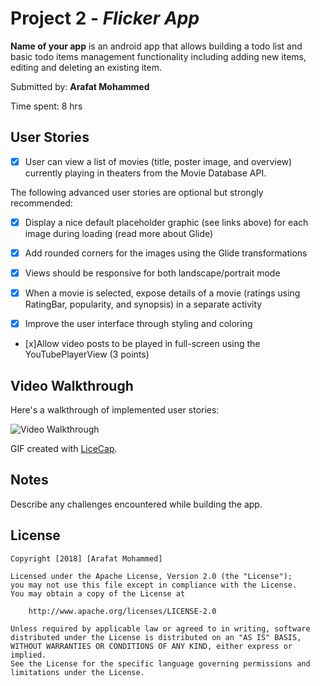 # Project 2 - *Flicker App*

**Name of your app** is an android app that allows building a todo list and basic todo items management functionality including adding new items, editing and deleting an existing item.

Submitted by: **Arafat Mohammed**

Time spent: 8 hrs

## User Stories

* [x] User can view a list of movies (title, poster image, and overview) currently playing in theaters from the Movie Database API.

The following advanced user stories are optional but strongly recommended:

* [x] Display a nice default placeholder graphic (see links above) for each image during loading (read more about Glide) 
* [x] Add rounded corners for the images using the Glide transformations
* [x] Views should be responsive for both landscape/portrait mode 
* [x] When a movie is selected, expose details of a movie (ratings using RatingBar, popularity, and synopsis) in a separate activity

* [x] Improve the user interface through styling and coloring 

* [x]Allow video posts to be played in full-screen using the YouTubePlayerView (3 points)


## Video Walkthrough

Here's a walkthrough of implemented user stories:

<img src='http://recordit.co/1oMygvO6JM' width='' alt='Video Walkthrough' />

GIF created with [LiceCap](http://recordit.co/1oMygvO6JM).

## Notes

Describe any challenges encountered while building the app.

## License

    Copyright [2018] [Arafat Mohammed]

    Licensed under the Apache License, Version 2.0 (the "License");
    you may not use this file except in compliance with the License.
    You may obtain a copy of the License at

        http://www.apache.org/licenses/LICENSE-2.0

    Unless required by applicable law or agreed to in writing, software
    distributed under the License is distributed on an "AS IS" BASIS,
    WITHOUT WARRANTIES OR CONDITIONS OF ANY KIND, either express or implied.
    See the License for the specific language governing permissions and
    limitations under the License.
